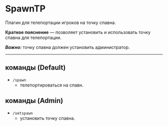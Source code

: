 # SpawnTP

Плагин для телепортации игроков на точку спавна.  

**Краткое пояснение** — позволяет установить и использовать точку спавна для телепортации.  

***Важно:*** точку спавна должен установить администратор.  

---

## команды (Default)

* `/spawn`
  * телепортироваться на спавн.

## команды (Admin)

* `/setspawn`
  * установить точку спавна.